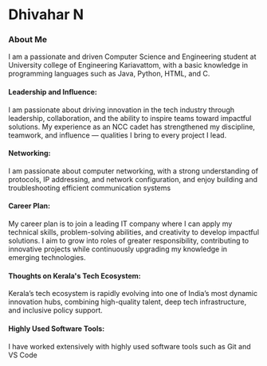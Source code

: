 
# Dhivahar N

### About Me

I am a passionate and driven Computer Science and Engineering student at University college of Engineering Kariavattom, with a basic knowledge in programming languages such as Java, Python, HTML, and C. 



#### Leadership and Influence:

I am passionate about driving innovation in the tech industry through leadership, collaboration, and the ability to inspire teams toward impactful solutions. My experience as an NCC cadet has strengthened my discipline, teamwork, and influence — qualities I bring to every project I lead.

#### Networking:

I am passionate about computer networking, with a strong understanding of protocols, IP addressing, and network configuration, and enjoy building and troubleshooting efficient communication systems

#### Career Plan:

My career plan is to join a leading IT company where I can apply my technical skills, problem-solving abilities, and creativity to develop impactful solutions. I aim to grow into roles of greater responsibility, contributing to innovative projects while continuously upgrading my knowledge in emerging technologies.

#### Thoughts on Kerala's Tech Ecosystem:

 Kerala’s tech ecosystem is rapidly evolving into one of India’s most dynamic innovation hubs, combining high-quality talent, deep tech infrastructure, and inclusive policy support.

#### Highly Used Software Tools:

I have worked extensively with highly used software tools such as Git and VS Code
